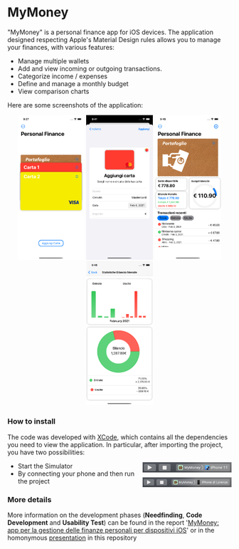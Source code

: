 # MyMoney

"MyMoney" is a personal finance app for iOS devices.
The application designed respecting Apple's Material Design rules allows you to manage your finances, with various features:
- Manage multiple wallets
- Add and view incoming or outgoing transactions.
- Categorize income / expenses
- Define and manage a monthly budget
- View comparison charts

Here are some screenshots of the application: 

<p align="center">
 <img src="https://github.com/loredeluca/MyMoney/blob/main/docs/img1.png" width=" 150" height=auto>
  
<img src="https://github.com/loredeluca/MyMoney/blob/main/docs/img2.png" width=" 150" height=auto>

 <img src="https://github.com/loredeluca/MyMoney/blob/main/docs/img3.png" width=" 150" height=auto>
  
<img src="https://github.com/loredeluca/MyMoney/blob/main/docs/img4.png" width=" 150" height=auto>

</p>

<!-- The result obtained is the following: -->

<!--  ![output](https://github.com/loredeluca/Social-Distancing-Measure/blob/master/output.gif) -->

### How to install
The code was developed with [XCode](https://apps.apple.com/it/app/xcode/id497799835?mt=12), which contains all the dependencies you need to view the application.
In particular, after importing the project, you have two possibilities:
- Start the Simulator <img align="right" src="https://github.com/loredeluca/MyMoney/blob/main/docs/run1.png" width=" 200" height=auto>
- By connecting your phone and then run the project <img align="right" src="https://github.com/loredeluca/MyMoney/blob/main/docs/run2.png" width=" 200" height=auto> 

### More details
More information on the development phases (**Needfinding**, **Code Development** and **Usability Test**) can be found in the report '[MyMoney: app per la gestione delle finanze personali per dispositivi iOS]()' or in the homonymous [presentation]() in this repository 

